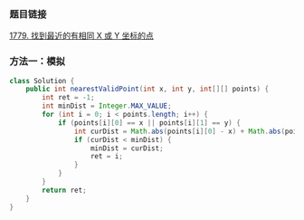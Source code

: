 ### 题目链接
[1779. 找到最近的有相同 X 或 Y 坐标的点](https://leetcode.cn/problems/find-nearest-point-that-has-the-same-x-or-y-coordinate)

### 方法一：模拟
```Java
class Solution {
    public int nearestValidPoint(int x, int y, int[][] points) {
        int ret = -1;
        int minDist = Integer.MAX_VALUE;
        for (int i = 0; i < points.length; i++) {
            if (points[i][0] == x || points[i][1] == y) {
                int curDist = Math.abs(points[i][0] - x) + Math.abs(points[i][1] - y);
                if (curDist < minDist) {
                    minDist = curDist;
                    ret = i;
                }
            }
        }
        return ret;
    }
}
```